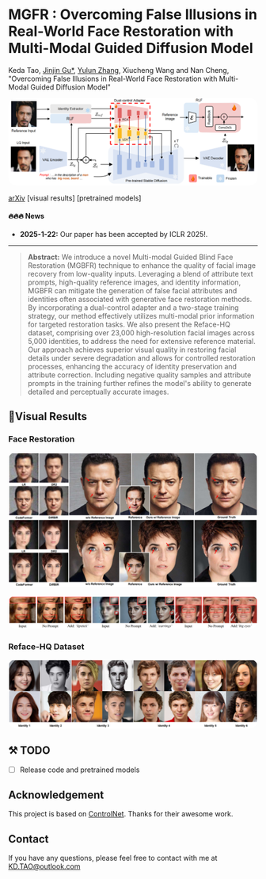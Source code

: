 
# MGFR : **Overcoming False Illusions in Real-World Face Restoration with Multi-Modal Guided Diffusion Model**

Keda Tao, [Jinjin Gu*](https://www.jasongt.com/), [Yulun Zhang](http://yulunzhang.com/),  Xiucheng Wang and Nan Cheng, "Overcoming False Illusions in Real-World Face Restoration with Multi-Modal Guided Diffusion Model"

<p align="center">    <img src="fig/M.png" style="border-radius: 15px"></p>

[arXiv](https://arxiv.org/abs/2410.04161) [visual results] [pretrained models]

#### 🔥🔥🔥 News

- **2025-1-22:** Our paper has been accepted by ICLR 2025!.
  
---

> **Abstract:** We introduce a novel Multi-modal Guided Blind Face Restoration (MGBFR) technique to enhance the quality of facial image recovery from low-quality inputs. Leveraging a blend of attribute text prompts, high-quality reference images, and identity information, MGBFR can mitigate the generation of false facial attributes and identities often associated with generative face restoration methods. By incorporating a dual-control adapter and a two-stage training strategy, our method effectively utilizes multi-modal prior information for targeted restoration tasks. We also present the Reface-HQ dataset, comprising over 23,000 high-resolution facial images across 5,000 identities, to address the need for extensive reference material. Our approach achieves superior visual quality in restoring facial details under severe degradation and allows for controlled restoration processes, enhancing the accuracy of identity preservation and attribute correction. Including negative quality samples and attribute prompts in the training further refines the model's ability to generate detailed and perceptually accurate images. 

## :eyes:Visual Results
### Face Restoration

<p align="center">    <img src="fig/R1.png" style="border-radius: 15px"></p>

<p align="center">    <img src="fig/R2.png" style="border-radius: 15px"></p>

### Reface-HQ Dataset

<p align="center">    <img src="fig/D.png" style="border-radius: 15px"></p>

## ⚒️ TODO

* [ ] Release code and pretrained models

## Acknowledgement

This project is based on [ControlNet](https://github.com/lllyasviel/ControlNet). Thanks for their awesome work.

## Contact

If you have any questions, please feel free to contact with me at KD.TAO@outlook.com
